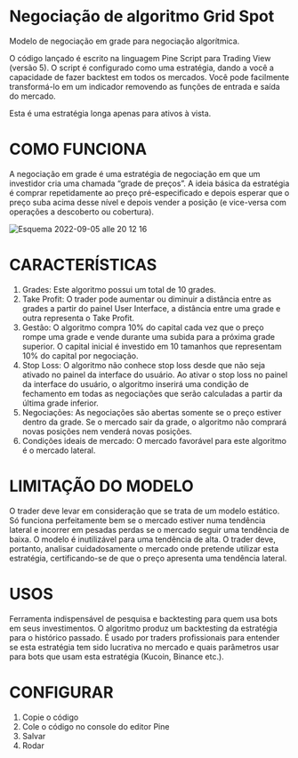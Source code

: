 # Negociação de algoritmo Grid Spot

Modelo de negociação em grade para negociação algorítmica.

O código lançado é escrito na linguagem Pine Script para Trading View (versão 5). O script é configurado como uma estratégia, dando a você a capacidade de fazer backtest em todos os mercados. Você pode facilmente transformá-lo em um indicador removendo as funções de entrada e saída do mercado.

Esta é uma estratégia longa apenas para ativos à vista.

# COMO FUNCIONA
A negociação em grade é uma estratégia de negociação em que um investidor cria uma chamada “grade de preços”. A ideia básica da estratégia é comprar repetidamente ao preço pré-especificado e depois esperar que o preço suba acima desse nível e depois vender a posição (e vice-versa com operações a descoberto ou cobertura).

![Esquema 2022-09-05 alle 20 12 16](https://user-images.githubusercontent.com/100917872/188499241-48b30ff8-4b87-42f7-a4cc-aee1bbe30ebd.png)

# CARACTERÍSTICAS
1) Grades: Este algoritmo possui um total de 10 grades.
2) Take Profit: O trader pode aumentar ou diminuir a distância entre as grades a partir do painel User Interface, a distância entre uma grade e outra representa o Take Profit.
3) Gestão: O algoritmo compra 10% do capital cada vez que o preço rompe uma grade e vende durante uma subida para a próxima grade superior. O capital inicial é investido em 10 tamanhos que representam 10% do capital por negociação.
4) Stop Loss: O algoritmo não conhece stop loss desde que não seja ativado no painel da interface do usuário. Ao ativar o stop loss no painel da interface do usuário, o algoritmo inserirá uma condição de fechamento em todas as negociações que serão calculadas a partir da última grade inferior.
6) Negociações: As negociações são abertas somente se o preço estiver dentro da grade. Se o mercado sair da grade, o algoritmo não comprará novas posições nem venderá novas posições.
7) Condições ideais de mercado: O mercado favorável para este algoritmo é o mercado lateral.

# LIMITAÇÃO DO MODELO
O trader deve levar em consideração que se trata de um modelo estático. Só funciona perfeitamente bem se o mercado estiver numa tendência lateral e incorrer em pesadas perdas se o mercado seguir uma tendência de baixa. O modelo é inutilizável para uma tendência de alta. O trader deve, portanto, analisar cuidadosamente o mercado onde pretende utilizar esta estratégia, certificando-se de que o preço apresenta uma tendência lateral.

# USOS
Ferramenta indispensável de pesquisa e backtesting para quem usa bots em seus investimentos. O algoritmo produz um backtesting da estratégia para o histórico passado. É usado por traders profissionais para entender se esta estratégia tem sido lucrativa no mercado e quais parâmetros usar para bots que usam esta estratégia (Kucoin, Binance etc.).


# CONFIGURAR
1) Copie o código
2) Cole o código no console do editor Pine
3) Salvar
4) Rodar
